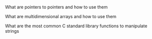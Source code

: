 
What are pointers to pointers and how to use them


What are multidimensional arrays and how to use them


What are the most common C standard library functions to manipulate strings
